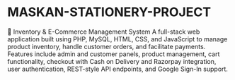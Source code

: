 # MASKAN-STATIONERY-PROJECT
 🚀 Inventory & E-Commerce Management System
A full-stack web application built using PHP, MySQL, HTML, CSS, and JavaScript to manage product inventory, handle customer orders, and facilitate payments. Features include admin and customer panels, product management, cart functionality, checkout with Cash on Delivery and Razorpay integration, user authentication, REST-style API endpoints, and Google Sign-In support.
